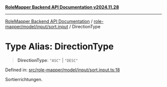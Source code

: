 [**RoleMapper Backend API Documentation v2024.11.28**](../../../../../README.md)

***

[RoleMapper Backend API Documentation](../../../../../modules.md) / [role-mapper/model/input/sort.input](../README.md) / DirectionType

# Type Alias: DirectionType

> **DirectionType**: `"ASC"` \| `"DESC"`

Defined in: [src/role-mapper/model/input/sort.input.ts:18](https://github.com/FlowCraft-AG/RoleMapper/blob/2e49de298fb7aea6638be4e21aef4b51c0753b47/backend/src/role-mapper/model/input/sort.input.ts#L18)

Sortierrichtungen.
